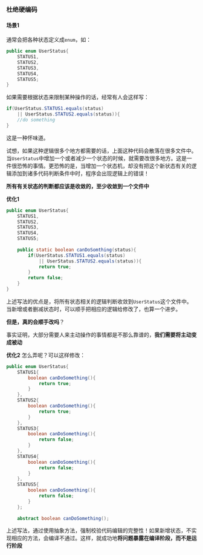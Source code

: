 


### 杜绝硬编码

#### 场景1 

通常会把各种状态定义成`enum`，如：
```java
public enum UserStatus{
    STATUS1,
    STATUS2,
    STATUS3,
    STATUS4,
    STATUS5;
}
```

如果需要根据状态来限制某种操作的话，经常有人会这样写：
```java
if(UserStatus.STATUS1.equals(status)
    || UserStatus.STATUS2.equals(status)){
    //do something
}
```
这是一种怀味道。

试想，如果这种逻辑很多个地方都需要的话，上面这种代码会散落在很多文件中。当`UserStatus`中增加一个或者减少一个状态的时候，就需要改很多地方。这是一件很恐怖的事情。更恐怖的是，当增加一个状态机，却没有把这个新状态有关的逻辑添加到诸多代码判断条件中时，程序会出现逻辑上的错误！

**所有有关状态的判断都应该是收敛的，至少收敛到一个文件中**

**优化1**
```java
public enum UserStatus{
    STATUS1,
    STATUS2,
    STATUS3,
    STATUS4,
    STATUS5;
    
    public static boolean canDoSomthing(status){
        if(UserStatus.STATUS1.equals(status)
            || UserStatus.STATUS2.equals(status)){
            return true;
        }
        return false;
    }
}
```

上述写法的优点是，将所有状态相关的逻辑判断收敛到`UserStatus`这个文件中。当新增或者删减状态时，可以顺手把相应的逻辑给修改了，也算一个进步。

**但是，真的会顺手改吗**？

事实证明，大部分需要人来主动操作的事情都是不那么靠谱的，**我们需要将主动变成被动**

**优化2**
怎么弄呢？可以这样修改：

```java
public enum UserStatus{
    STATUS1{
        boolean canDoSomething(){
            return true;
        }
    },
    STATUS2{
        boolean canDoSomething(){
            return true;
        }
    },
    STATUS3{
        boolean canDoSomething(){
            return false;
        }
    },
    STATUS4{
        boolean canDoSomething(){
            return false;
        }
    },
    STATUS5{
        boolean canDoSomething(){
            return false;
        }
    };
    
    abstract boolean canDoSomething();
```

上述写法，通过使用抽象方法，强制校验代码编辑的完整性！如果新增状态，不实现相应的方法，会编译不通过。这样，就成功地**将问题暴露在编译阶段，而不是运行阶段**
